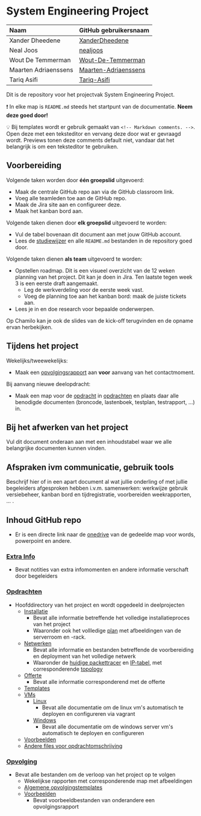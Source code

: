 # System Engineering Project

| Naam            | GitHub gebruikersnaam                               |
| :-------------- | :-------------------------------------------------- |
| Xander Dheedene | [XanderDheedene](https://github.com/XanderDheedene) |
| Neal Joos       | [nealjoos](https://github.com/nealjoos)             |
| Wout De Temmerman        | [Wout-De-Temmerman](https://github.com/Wout-De-Temmerman)             |
| Maarten Adriaenssens        | [Maarten-Adriaenssens](https://github.com/Maarten-Adriaenssens)             |
| Tariq Asifi        | [Tariq-Asifi](https://github.com/tariqasifi)             |

Dit is de repository voor het projectvak System Engineering Project.

:exclamation: In elke map is `README.md` steeds het startpunt van de documentatie. **Neem deze goed door!**

:bulb: Bij templates wordt er gebruik gemaakt van `<!-- Markdown comments. -->`. Open deze met een teksteditor en vervang deze door wat er gevraagd wordt. Previews tonen deze comments default niet, vandaar dat het belangrijk is om een teksteditor te gebruiken.

## Voorbereiding

Volgende taken worden door **één groepslid** uitgevoerd:

- Maak de centrale GitHub repo aan via de GitHub classroom link.
- Voeg alle teamleden toe aan de GitHub repo.
- Maak de Jira site aan en configureer deze.
- Maak het kanban bord aan.

Volgende taken dienen door **elk groepslid** uitgevoerd te worden:

- Vul de tabel bovenaan dit document aan met jouw GitHub account.
- Lees de [studiewijzer](./studiewijzer.md) en alle `README.md` bestanden in de repository goed door.

Volgende taken dienen **als team** uitgevoerd te worden:

- Opstellen roadmap. Dit is een visueel overzicht van de 12 weken planning van het project. Dit kan je doen in Jira. Ten laatste tegen week 3 is een eerste draft aangemaakt.
  - Leg de werkverdeling voor de eerste week vast.
  - Voeg de planning toe aan het kanban bord: maak de juiste tickets aan.
- Lees je in en doe research voor bepaalde onderwerpen.

Op Chamilo kan je ook de slides van de kick-off terugvinden en de opname ervan herbekijken.

## Tijdens het project

Wekelijks/tweewekelijks:

- Maak een [opvolgingsrapport](./analyse/README.md) aan **voor** aanvang van het contactmoment.

Bij aanvang nieuwe deelopdracht:

- Maak een map voor de [opdracht](./opdrachten/README.md) in [opdrachten](./opdrachten/) en plaats daar alle benodigde documenten (broncode, lastenboek, testplan, testrapport, ...) in.

## Bij het afwerken van het project

Vul dit document onderaan aan met een inhoudstabel waar we alle belangrijke documenten kunnen vinden.

## Afspraken ivm communicatie, gebruik tools

Beschrijf hier of in een apart document al wat jullie onderling of met jullie begeleiders afgesproken hebben i.v.m. samenwerken: werkwijze gebruik versiebeheer, kanban bord en tijdregistratie, voorbereiden weekrapporten, ... .

## Inhoud GitHub repo

- Er is een directe link naar de [onedrive](https://hogent-my.sharepoint.com/:f:/g/personal/maarten_adriaenssens_student_hogent_be/EpPaxCjOs1hBuMO5OByVOzUBr3pf3gYn3YTcx18-7bq4_w?e=euwvvG
) van de gedeelde map voor words, powerpoint en andere.

### [Extra Info](./extra-info/)

- Bevat notities van extra infomomenten en andere informatie verschaft door begeleiders

### [Opdrachten](./opdrachten/)

- Hoofddirectory van het project en wordt opgedeeld in deelprojecten
  - [Installatie](/opdrachten/Installatie/)
    - Bevat alle informatie betreffende het volledige installatieproces van het project
    - Waaronder ook het vollledige [plan](./opdrachten/Installatie/Installatieplan.md) met afbeeldingen van de serverroom en -rack.
  - [Netwerken](./opdrachten/Netwerken/)
    - Bevat alle informatie en bestanden betreffende de voorbereiding en deployment van het volledige netwerk
    - Waaronder de [huidige packettracer](https://github.com/HoGentTIN/sep2324-gent-g02/raw/main/opdrachten/Netwerken/PT-basis-simulatie.pkt) en [IP-tabel](./opdrachten/Netwerken/IP-adrestabel.md), met corresponderende [topology](./opdrachten/Netwerken/Topology.png)
  - [Offerte](./opdrachten/Offerte/)
    - Bevat alle informatie corresponderend met de offerte
  - [Templates](./opdrachten/templates/)
  - [VMs](./opdrachten/VMs/)
    - [Linux](./opdrachten/VMs/linuxvms/)
      - Bevat alle documentatie om de linux vm's automatisch te deployen en configureren via vagrant
    - [Windows](./opdrachten/VMs/windows/)
      - Bevat alle documentatie om de windows server vm's automatisch te deployen en configureren
  - [Voorbeelden](./opdrachten/voorbeelden/)
  - [Andere files voor opdrachtomschrijving](/opdrachten/README.md)

### [Opvolging](./opvolging/)

- Bevat alle bestanden om de verloop van het project op te volgen
  - Wekelijkse rapporten met corresponderende map met afbeeldingen
  - [Algemene opvolgingstemplates](./opvolging/templates/)
  - [Voorbeelden](./opvolging/voorbeelden/)
    - Bevat voorbeeldbestanden van onderandere een opvolgingsrapport
